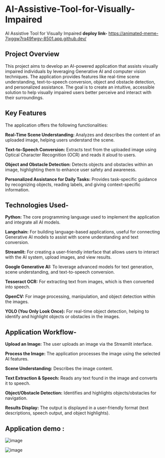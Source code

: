 # AI-Assistive-Tool-for-Visually-Impaired

 AI Assistive Tool for Visually Impaired 
**deploy link-** https://animated-meme-7jxggw7rq49fwgv-8501.app.github.dev/

## Project Overview
This project aims to develop an AI-powered application that assists visually impaired individuals by leveraging Generative AI and computer vision techniques. The application provides features like real-time scene understanding, text-to-speech conversion, object and obstacle detection, and personalized assistance. The goal is to create an intuitive, accessible solution to help visually impaired users better perceive and interact with their surroundings.

## Key Features
The application offers the following functionalities:

**Real-Time Scene Understanding:** Analyzes and describes the content of an uploaded image, helping users understand the scene.

**Text-to-Speech Conversion:** Extracts text from the uploaded image using Optical Character Recognition (OCR) and reads it aloud to users.

**Object and Obstacle Detection:** Detects objects and obstacles within an image, highlighting them to enhance user safety and awareness.

**Personalized Assistance for Daily Tasks:** Provides task-specific guidance by recognizing objects, reading labels, and giving context-specific information.

## Technologies Used-

**Python:** The core programming language used to implement the application and integrate all AI models.

**Langchain:** For building language-based applications, useful for connecting Generative AI models to assist with scene understanding and text conversion.

**Streamlit:** For creating a user-friendly interface that allows users to interact with the AI system, upload images, and view results.

**Google Generative AI:** To leverage advanced models for text generation, scene understanding, and text-to-speech conversion.

**Tesseract OCR:** For extracting text from images, which is then converted into speech.

**OpenCV:** For image processing, manipulation, and object detection within the images.

**YOLO (You Only Look Once):** For real-time object detection, helping to identify and highlight objects or obstacles in the images.


## Application Workflow-
**Upload an Image:** The user uploads an image via the Streamlit interface.

**Process the Image:** The application processes the image using the selected AI features.

**Scene Understanding:** Describes the image content.

**Text Extraction & Speech:** Reads any text found in the image and converts it to speech.

**Object/Obstacle Detection:** Identifies and highlights objects/obstacles for navigation.

**Results Display:** The output is displayed in a user-friendly format (text descriptions, speech output, and object highlights).


## Application demo : 

![image](https://github.com/user-attachments/assets/8429376f-da62-4dbd-be8c-a582c6bd8a8c)


![image](https://github.com/user-attachments/assets/eb05bad1-40f7-42f8-8c82-dbdf57c1c225)


